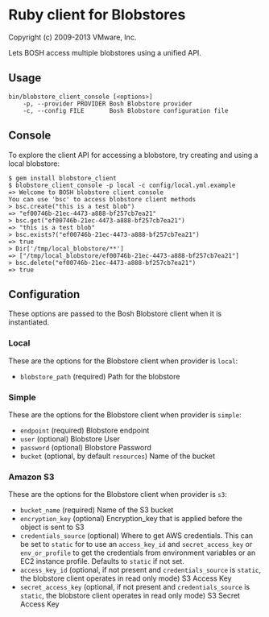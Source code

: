 # Ruby client for Blobstores
Copyright (c) 2009-2013 VMware, Inc.

Lets BOSH access multiple blobstores using a unified API.

## Usage

    bin/blobstore_client_console [<options>]
        -p, --provider PROVIDER Bosh Blobstore provider
        -c, --config FILE       Bosh Blobstore configuration file

## Console

To explore the client API for accessing a blobstore, try creating and using a local blobstore:

```
$ gem install blobstore_client
$ blobstore_client_console -p local -c config/local.yml.example
=> Welcome to BOSH blobstore client console
You can use 'bsc' to access blobstore client methods
> bsc.create("this is a test blob")
=> "ef00746b-21ec-4473-a888-bf257cb7ea21"
> bsc.get("ef00746b-21ec-4473-a888-bf257cb7ea21")
=> "this is a test blob"
> bsc.exists?("ef00746b-21ec-4473-a888-bf257cb7ea21")
=> true
> Dir['/tmp/local_blobstore/**']
=> ["/tmp/local_blobstore/ef00746b-21ec-4473-a888-bf257cb7ea21"]
> bsc.delete("ef00746b-21ec-4473-a888-bf257cb7ea21")
=> true
```

## Configuration

These options are passed to the Bosh Blobstore client when it is instantiated.

### Local

These are the options for the Blobstore client when provider is `local`:

* `blobstore_path` (required)
  Path for the blobstore

### Simple

These are the options for the Blobstore client when provider is `simple`:

* `endpoint` (required)
  Blobstore endpoint
* `user` (optional)
  Blobstore User
* `password` (optional)
  Blobstore Password
* `bucket` (optional, by default `resources`)
  Name of the bucket

### Amazon S3

These are the options for the Blobstore client when provider is `s3`:

* `bucket_name` (required)
  Name of the S3 bucket
* `encryption_key` (optional)
  Encryption_key that is applied before the object is sent to S3
* `credentials_source` (optional)
  Where to get AWS credentials. This can be set to `static` for to use an `access_key_id` and `secret_access_key` or `env_or_profile` to get the credentials from environment variables or an EC2 instance profile. Defaults to `static` if not set.
* `access_key_id` (optional, if not present and `credentials_source` is `static`, the blobstore client operates in read only mode)
  S3 Access Key
* `secret_access_key` (optional, if not present and `credentials_source` is `static`, the blobstore client operates in read only mode)
  S3 Secret Access Key
